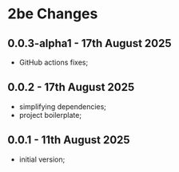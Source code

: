 # **2be** Changes

## 0.0.3-alpha1 - 17th August 2025

* GitHub actions fixes;


## 0.0.2 - 17th August 2025

* simplifying dependencies;
* project boilerplate;


## 0.0.1 - 11th August 2025

* initial version;



<!-- ########################### end of file ########################### -->

